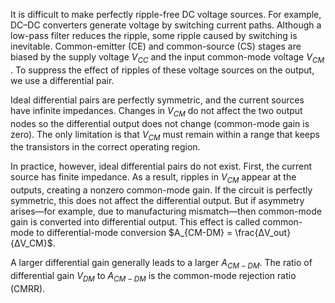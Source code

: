  It is difficult to make perfectly ripple-free DC voltage sources. For example, DC–DC
converters generate voltage by switching current paths. Although a low-pass filter
reduces the ripple, some ripple caused by switching is inevitable. Common-emitter (CE)
and common-source (CS) stages are biased by the supply voltage $V_{CC}$ and the
input common-mode voltage $V_{CM}$ . To suppress the effect of ripples of these
voltage sources on the output, we use a differential pair.

Ideal differential pairs are perfectly symmetric, and the current sources have infinite
impedances. Changes in $V_{CM}$ do not affect the two output nodes so the differential
output does not change (common-mode gain is zero). The only limitation is that $V_{CM}$
must remain within a range that keeps the transistors in the correct operating region.

In practice, however, ideal differential pairs do not exist. First, the current source has
finite impedance. As a result, ripples in $V_{CM}$ appear at the outputs, creating a
nonzero common-mode gain. If the circuit is perfectly symmetric, this does not affect the
differential output. But if asymmetry arises—for example, due to manufacturing 
mismatch—then common-mode gain is converted into differential output. This effect is
called common-mode to differential-mode conversion $A_{CM-DM} = \frac{ΔV_out}{ΔV_CM}$.

A larger differential gain generally leads to a larger $A_{CM-DM}$. The ratio of
differential gain $V_{DM}$ to $A_{CM-DM}$ is the common-mode rejection ratio (CMRR). 
 
